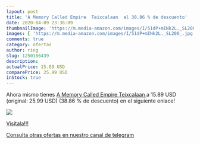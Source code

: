 ```yaml
---
layout: post
title: 'A Memory Called Empire  Teixcalaan  al 38.86 % de descuento'
date: 2020-04-09 23:36:09
thumbnailImage: 'https://m.media-amazon.com/images/I/51dP+mINk2L._SL200_.jpg'
images: [ 'https://m.media-amazon.com/images/I/51dP+mINk2L._SL200_.jpg' ]
comments: true
category: ofertas
author: ring
slug: 1250186439
description:
actualPrice: 15.89 USD
comparePrice: 25.99 USD
inStock: true
---
```


Ahora mismo tienes [A Memory Called Empire  Teixcalaan ](https://www.amazon.com/dp/1250186439/?tag=redken08-20) a 15.89 USD (original: 25.99 USD) (38.86 %  de descuento) en el siguiente enlace!

[![](https://m.media-amazon.com/images/I/51dP+mINk2L._SL200_.jpg)](https://www.amazon.com/dp/1250186439/?tag=redken08-20)

[Visítala!!!](https://www.amazon.com/dp/1250186439/?tag=redken08-20)

[Consulta otras ofertas en nuestro canal de telegram](https://t.me/s/ofertas25)
